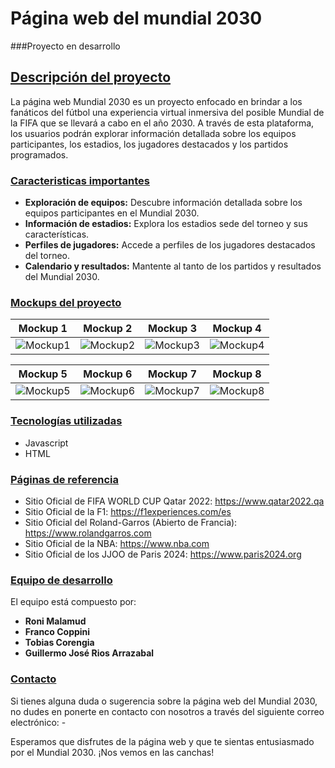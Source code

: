 #  Página web del mundial 2030

###Proyecto en desarrollo

## <ins>**Descripción del proyecto**<ins/>

La página web Mundial 2030 es un proyecto enfocado en brindar a los fanáticos del fútbol una experiencia virtual inmersiva del posible Mundial de la FIFA que se llevará a cabo en el año 2030. A través de esta plataforma, los usuarios podrán explorar información detallada sobre los equipos participantes, los estadios, los jugadores destacados y los partidos programados.

### <ins>**Caracteristicas importantes**<ins/>

- **Exploración de equipos:** Descubre información detallada sobre los equipos participantes en el Mundial 2030.
- **Información de estadios:** Explora los estadios sede del torneo y sus características.
- **Perfiles de jugadores:** Accede a perfiles de los jugadores destacados del torneo.
- **Calendario y resultados:** Mantente al tanto de los partidos y resultados del Mundial 2030.



### <ins>**Mockups del proyecto**<ins/>

| Mockup 1      | Mockup 2      | Mockup 3      | Mockup 4      |
| ------------- | ------------- | ------------- | ------------- |
| ![Mockup1](https://i.postimg.cc/dvB7hHrq/Mockup1.png "Mockup1") | ![Mockup2](https://i.postimg.cc/LR69bHgp/Mockup2.png "Mockup2") | ![Mockup3](https://i.postimg.cc/VYWwKTYv/Mockup3.png "Mockup3") | ![Mockup4](https://i.postimg.cc/nFVJgkzk/Mockup4.png "Mockup4") |

| Mockup 5      | Mockup 6     | Mockup 7      | Mockup 8     |
| ------------- | ------------- | ------------- | ------------- |
| ![Mockup5](https://i.postimg.cc/hcQf2SNG/Mockup5.png "Mockup5") | ![Mockup6](https://i.postimg.cc/dqw3QG37/Mockup6.png "Mockup6") | ![Mockup7](https://i.postimg.cc/R4tZcgn6/Mockup7.png "Mockup7") | ![Mockup8](https://i.postimg.cc/Pdzf7Nyd/Mockup8.png "Mockup8") |

### <ins>**Tecnologías utilizadas**<ins/>
-  Javascript
- HTML

### <ins>**Páginas de referencia**<ins/>

- Sitio Oficial de FIFA WORLD CUP Qatar 2022: https://www.qatar2022.qa
- Sitio Oficial de la F1:  https://f1experiences.com/es
- Sitio Oficial del Roland-Garros (Abierto de Francia): https://www.rolandgarros.com
- Sitio Oficial de la NBA: https://www.nba.com
- Sitio Oficial de los JJOO de Paris 2024: https://www.paris2024.org

### <ins>**Equipo de desarrollo**<ins/>

El equipo está compuesto por:

- **Roni Malamud**
- **Franco Coppini**
- **Tobias Corengia**
- **Guillermo José Rios Arrazabal**


### <ins>**Contacto**</ins>

Si tienes alguna duda o sugerencia sobre la página web del Mundial 2030, no dudes en ponerte en contacto con nosotros a través del siguiente correo electrónico: -

Esperamos que disfrutes de la página web y que te sientas entusiasmado por el Mundial 2030. ¡Nos vemos en las canchas!

